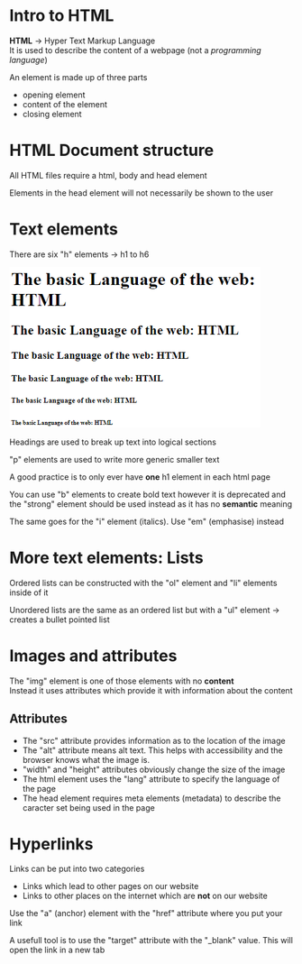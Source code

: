 # Intro to HTML

**HTML** -> Hyper Text Markup Language  
It is used to describe the content of a webpage (not a _programming language_)

An element is made up of three parts

- opening element
- content of the element
- closing element

# HTML Document structure

All HTML files require a html, body and head element

Elements in the head element will not necessarily be shown to the user

# Text elements

There are six "h" elements -> h1 to h6

![](https://github.com/j-koziel/html-css-course/blob/master/starter/02-HTML-Fundamentals/20230523104552.png)

Headings are used to break up text into logical sections

"p" elements are used to write more generic smaller text

A good practice is to only ever have **one** h1 element in each html page

You can use "b" elements to create bold text however it is deprecated and the "strong" element should be used instead as it has no **semantic** meaning

The same goes for the "i" element (italics). Use "em" (emphasise) instead

# More text elements: Lists

Ordered lists can be constructed with the "ol" element and "li" elements inside of it

Unordered lists are the same as an ordered list but with a "ul" element -> creates a bullet pointed list

# Images and attributes

The "img" element is one of those elements with no **content**  
Instead it uses attributes which provide it with information about the content

## Attributes

- The "src" attribute provides information as to the location of the image
- The "alt" attribute means alt text. This helps with accessibility and the browser knows what the image is.
- "width" and "height" attributes obviously change the size of the image
- The html element uses the "lang" attribute to specify the language of the page
- The head element requires meta elements (metadata) to describe the caracter set being used in the page

# Hyperlinks

Links can be put into two categories

- Links which lead to other pages on our website
- Links to other places on the internet which are **not** on our website

Use the "a" (anchor) element with the "href" attribute where you put your link

A usefull tool is to use the "target" attribute with the "\_blank" value. This will open the link in a new tab
